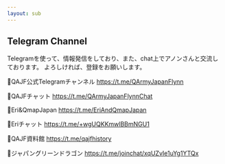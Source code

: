 ```yaml
---
layout: sub
---
```


## Telegram Channel

Telegramを使って、情報発信をしており、また、chat上でアノンさんと交流しております。
よろしければ、登録をお願いします。


🐸QAJF公式Telegramチャンネル
https://t.me/QArmyJapanFlynn

🐸QAJFチャット
https://t.me/QArmyJapanFlynnChat

🐸Eri&QmapJapan
https://t.me/EriAndQmapJapan

🐸Eriチャット
https://t.me/+wgUQKKmwlBBmNGU1

🐸QAJF資料館
https://t.me/qajfhistory

🐸ジャパングリーンドラゴン
https://t.me/joinchat/xqUZvIe1uYg1YTQx
